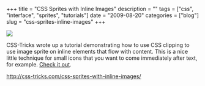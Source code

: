 +++
title = "CSS Sprites with Inline Images"
description = ""
tags = ["css", "interface", "sprites", "tutorials"]
date = "2009-08-20"
categories = ["blog"]
slug = "css-sprites-inline-images"
+++



  <div class="notebook-screenshot"><a href="http://css-tricks.com/css-sprites-with-inline-images/"><img src="//konigi.com/media/bluga/wt4a8d7c5462fae_0.jpg"/></a></div><p>CSS-Tricks wrote up a tutorial demonstrating how to use CSS clipping to use image sprite on inline elements that flow with content. This is a nice little technique for small icons that you want to come immediately after text, for example. <a href="http://css-tricks.com/css-sprites-with-inline-images/">Check it out</a>.</p>
    
  <a href="http://css-tricks.com/css-sprites-with-inline-images/">http://css-tricks.com/css-sprites-with-inline-images/</a>
